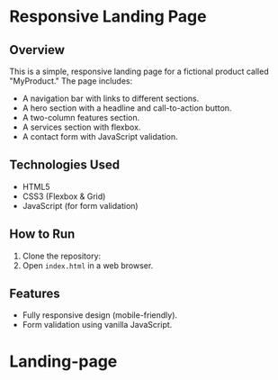   # Responsive Landing Page

## Overview
This is a simple, responsive landing page for a fictional product called "MyProduct." The page includes:
- A navigation bar with links to different sections.
- A hero section with a headline and call-to-action button.
- A two-column features section.
- A services section with flexbox.
- A contact form with JavaScript validation.

## Technologies Used
- HTML5
- CSS3 (Flexbox & Grid)
- JavaScript (for form validation)

## How to Run
1. Clone the repository:
2. Open `index.html` in a web browser.

## Features
- Fully responsive design (mobile-friendly).
- Form validation using vanilla JavaScript.

# Landing-page
